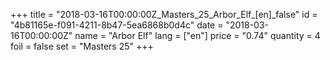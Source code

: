+++
title = "2018-03-16T00:00:00Z_Masters_25_Arbor_Elf_[en]_false"
id = "4b81165e-f091-4211-8b47-5ea6868b0d4c"
date = "2018-03-16T00:00:00Z"
name = "Arbor Elf"
lang = ["en"]
price = "0.74"
quantity = 4
foil = false
set = "Masters 25"
+++
